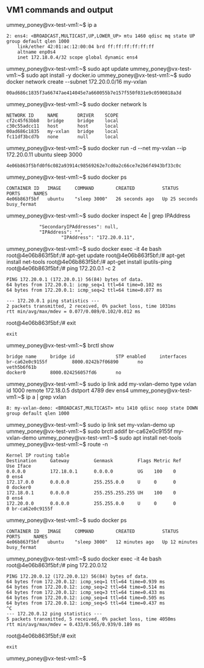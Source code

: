 ## VM1 commands and output 
ummey_poney@vx-test-vm1:~$ ip a
```
2: ens4: <BROADCAST,MULTICAST,UP,LOWER_UP> mtu 1460 qdisc mq state UP group default qlen 1000
    link/ether 42:01:ac:12:00:04 brd ff:ff:ff:ff:ff:ff
    altname enp0s4
    inet 172.18.0.4/32 scope global dynamic ens4
```
ummey_poney@vx-test-vm1:~$ sudo apt update
ummey_poney@vx-test-vm1:~$ sudo apt install -y docker.io
ummey_poney@vx-test-vm1:~$ sudo docker network create --subnet 172.20.0.0/16 my-vxlan
```
00ad686c1835f3a66747ae414045e7a660055b7e157f550f031e9c0590818a3d
```
ummey_poney@vx-test-vm1:~$ sudo docker network ls
```
NETWORK ID     NAME       DRIVER    SCOPE
cf2c45f63bb8   bridge     bridge    local
c30c55adcc11   host       host      local
00ad686c1835   my-vxlan   bridge    local
fc11df3bcd7b   none       null      local
```
ummey_poney@vx-test-vm1:~$ sudo docker run -d --net my-vxlan --ip 172.20.0.11 ubuntu sleep 3000
```
4e06b863f5bfd0f6c082a93914c98569262e7cd0a2c66ce7e2b6f4943bf33c0c
```
ummey_poney@vx-test-vm1:~$ sudo docker ps
```
CONTAINER ID   IMAGE     COMMAND        CREATED          STATUS          PORTS     NAMES
4e06b863f5bf   ubuntu    "sleep 3000"   26 seconds ago   Up 25 seconds             busy_fermat
```
ummey_poney@vx-test-vm1:~$ sudo docker inspect 4e | grep IPAddress
```
            "SecondaryIPAddresses": null,
            "IPAddress": "",
                    "IPAddress": "172.20.0.11",
```
ummey_poney@vx-test-vm1:~$ sudo docker exec -it 4e bash
root@4e06b863f5bf:/# apt-get update
root@4e06b863f5bf:/# apt-get install net-tools
root@4e06b863f5bf:/# apt-get install iputils-ping
root@4e06b863f5bf:/# ping 172.20.0.1 -c 2
```
PING 172.20.0.1 (172.20.0.1) 56(84) bytes of data.
64 bytes from 172.20.0.1: icmp_seq=1 ttl=64 time=0.102 ms
64 bytes from 172.20.0.1: icmp_seq=2 ttl=64 time=0.077 ms

--- 172.20.0.1 ping statistics ---
2 packets transmitted, 2 received, 0% packet loss, time 1031ms
rtt min/avg/max/mdev = 0.077/0.089/0.102/0.012 ms
```
root@4e06b863f5bf:/# exit
```
exit
```
ummey_poney@vx-test-vm1:~$ brctl show
```
bridge name     bridge id               STP enabled     interfaces
br-ca62e0c9155f         8000.0242b7f06890       no              veth5b6f61b
docker0         8000.024256057fd6       no
```
ummey_poney@vx-test-vm1:~$ sudo ip link add my-vxlan-demo type vxlan id 1000 remote 172.18.0.5 dstport 4789 dev ens4
ummey_poney@vx-test-vm1:~$ ip a | grep vxlan
```
8: my-vxlan-demo: <BROADCAST,MULTICAST> mtu 1410 qdisc noop state DOWN group default qlen 1000
```
ummey_poney@vx-test-vm1:~$ sudo ip link set my-vxlan-demo up
ummey_poney@vx-test-vm1:~$ sudo brctl addif br-ca62e0c9155f my-vxlan-demo
ummey_poney@vx-test-vm1:~$ sudo apt install net-tools
ummey_poney@vx-test-vm1:~$ route -n
```
Kernel IP routing table
Destination     Gateway         Genmask         Flags Metric Ref    Use Iface
0.0.0.0         172.18.0.1      0.0.0.0         UG    100    0        0 ens4
172.17.0.0      0.0.0.0         255.255.0.0     U     0      0        0 docker0
172.18.0.1      0.0.0.0         255.255.255.255 UH    100    0        0 ens4
172.20.0.0      0.0.0.0         255.255.0.0     U     0      0        0 br-ca62e0c9155f
```
ummey_poney@vx-test-vm1:~$ sudo docker ps
```
CONTAINER ID   IMAGE     COMMAND        CREATED          STATUS          PORTS     NAMES
4e06b863f5bf   ubuntu    "sleep 3000"   12 minutes ago   Up 12 minutes             busy_fermat
```
ummey_poney@vx-test-vm1:~$ sudo docker exec -it 4e bash
root@4e06b863f5bf:/# ping 172.20.0.12
```
PING 172.20.0.12 (172.20.0.12) 56(84) bytes of data.
64 bytes from 172.20.0.12: icmp_seq=1 ttl=64 time=0.939 ms
64 bytes from 172.20.0.12: icmp_seq=2 ttl=64 time=0.514 ms
64 bytes from 172.20.0.12: icmp_seq=3 ttl=64 time=0.433 ms
64 bytes from 172.20.0.12: icmp_seq=4 ttl=64 time=0.505 ms
64 bytes from 172.20.0.12: icmp_seq=5 ttl=64 time=0.437 ms
^C
--- 172.20.0.12 ping statistics ---
5 packets transmitted, 5 received, 0% packet loss, time 4050ms
rtt min/avg/max/mdev = 0.433/0.565/0.939/0.189 ms
```
root@4e06b863f5bf:/# exit
```
exit
```
ummey_poney@vx-test-vm1:~$
